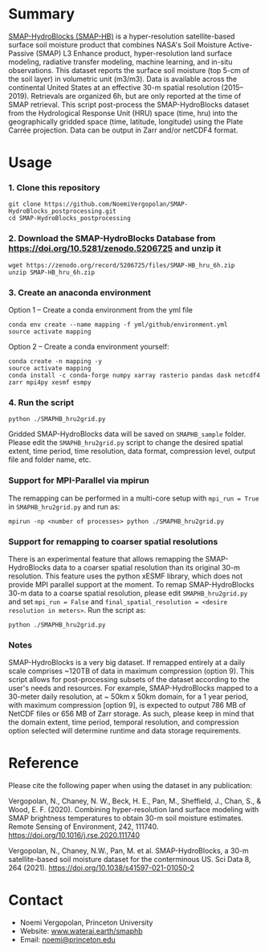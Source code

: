 # Summary
[SMAP-HydroBlocks (SMAP-HB)](https://waterai.earth/smaphb/) is a hyper-resolution satellite-based surface soil moisture product that combines NASA's Soil Moisture Active-Passive (SMAP) L3 Enhance product, hyper-resolution land surface modeling, radiative transfer modeling, machine learning, and in-situ observations. This dataset reports the surface soil moisture (top 5-cm of the soil layer) in volumetric unit (m3/m3). Data is available across the continental United States at an effective 30-m spatial resolution (2015–2019). Retrievals are organized 6h, but are only reported at the time of SMAP retrieval. This script post-process the SMAP-HydroBlocks dataset from the Hydrological Response Unit (HRU) space (time, hru) into the geographically gridded space (time, latitude, longitude) using the Plate Carrée projection. Data can be output in Zarr and/or netCDF4 format. 

# Usage

### 1. Clone this repository
```
git clone https://github.com/NoemiVergopolan/SMAP-HydroBlocks_postprocessing.git
cd SMAP-HydroBlocks_postprocessing
```

### 2. Download the SMAP-HydroBlocks Database from https://doi.org/10.5281/zenodo.5206725 and unzip it
```
wget https://zenodo.org/record/5206725/files/SMAP-HB_hru_6h.zip
unzip SMAP-HB_hru_6h.zip
```

### 3. Create an anaconda environment

Option 1 – Create a conda environment from the yml file
```
conda env create --name mapping -f yml/github/environment.yml
source activate mapping
```

Option 2 – Create a conda environment yourself:
```
conda create -n mapping -y
source activate mapping
conda install -c conda-forge numpy xarray rasterio pandas dask netcdf4 zarr mpi4py xesmf esmpy
```

### 4. Run the script
```
python ./SMAPHB_hru2grid.py
```

Gridded SMAP-HydroBlocks data will be saved on ```SMAPHB_sample``` folder. Please edit the ```SMAPHB_hru2grid.py``` script to change the desired spatial extent, time period, time resolution, data format, compression level, output file and folder name, etc.



### Support for MPI-Parallel via mpirun
The remapping can be performed in a multi-core setup with ```mpi_run = True``` in ```SMAPHB_hru2grid.py``` and run as:
```
mpirun -np <number of processes> python ./SMAPHB_hru2grid.py
```


### Support for remapping to coarser spatial resolutions
There is an experimental feature that allows remapping the SMAP-HydroBlocks data to a coarser spatial resolution than its original 30-m resolution. This feature uses the python xESMF library, which does not provide MPI parallel support at the moment. To remap SMAP-HydroBlocks 30-m data to a coarse spatial resolution, please edit ```SMAPHB_hru2grid.py``` and set ```mpi_run = False``` and  ```final_spatial_resolution = <desire resolution in meters>```. Run the script as:
```
python ./SMAPHB_hru2grid.py
```

### Notes
SMAP-HydroBlocks is a very big dataset. If remapped entirely at a daily scale comprises ~120TB of data in maximum compression (option 9). This script allows for post-processing subsets of the dataset according to the user's needs and resources. For example, SMAP-HydroBlocks mapped to a 30-meter daily resolution, at ~ 50km x 50km domain, for a 1 year period, with maximum compression [option 9], is expected to output 786 MB of NetCDF files or 656 MB of Zarr storage. As such, please keep in mind that the domain extent, time period, temporal resolution, and compression option selected will determine runtime and data storage requirements.


# Reference

Please cite the following paper when using the dataset in any publication:

Vergopolan, N., Chaney, N. W., Beck, H. E., Pan, M., Sheffield, J., Chan, S., & Wood, E. F. (2020). Combining hyper-resolution land surface modeling with SMAP brightness temperatures to obtain 30-m soil moisture estimates. Remote Sensing of Environment, 242, 111740. https://doi.org/10.1016/j.rse.2020.111740

Vergopolan, N., Chaney, N.W., Pan, M. et al. SMAP-HydroBlocks, a 30-m satellite-based soil moisture dataset for the conterminous US. Sci Data 8, 264 (2021). https://doi.org/10.1038/s41597-021-01050-2


# Contact
 - Noemi Vergopolan, Princeton University
 - Website: www.waterai.earth/smaphb
 - Email: noemi@princeton.edu
